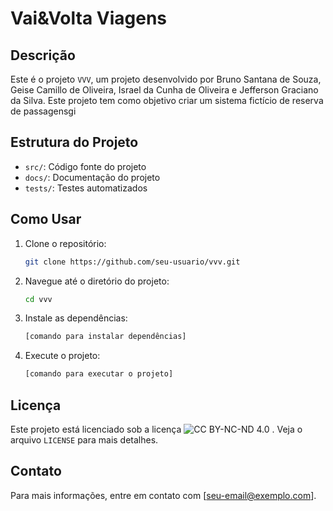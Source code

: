 # Vai&Volta Viagens

## Descrição
Este é o projeto `VVV`, um projeto desenvolvido por Bruno Santana de Souza, Geise Camillo de Oliveira, Israel da Cunha de Oliveira e Jefferson Graciano da Silva. Este projeto tem como objetivo criar um sistema fictício de reserva de passagensgi

## Estrutura do Projeto
- `src/`: Código fonte do projeto
- `docs/`: Documentação do projeto
- `tests/`: Testes automatizados

## Como Usar
1. Clone o repositório:
    ```sh
    git clone https://github.com/seu-usuario/vvv.git
    ```
2. Navegue até o diretório do projeto:
    ```sh
    cd vvv
    ```
3. Instale as dependências:
    ```sh
    [comando para instalar dependências]
    ```
4. Execute o projeto:
    ```sh
    [comando para executar o projeto]
    ```

## Licença
Este projeto está licenciado sob a licença ![CC BY-NC-ND 4.0](https://licensebuttons.net/l/by-nc-nd/4.0/88x31.png)
. Veja o arquivo `LICENSE` para mais detalhes.

## Contato
Para mais informações, entre em contato com [seu-email@exemplo.com].

